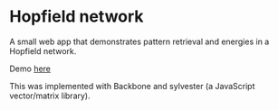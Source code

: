# Hopfield network

A small web app that demonstrates pattern retrieval and energies in a Hopfield network.

Demo [here](https://xdl-hopfield.s3-eu-west-1.amazonaws.com/index.html)

This was implemented with Backbone and sylvester (a JavaScript vector/matrix library). 
